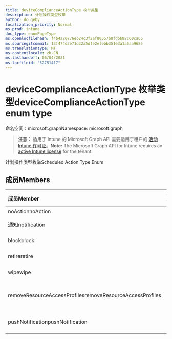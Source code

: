 ```yaml
---
title: deviceComplianceActionType 枚举类型
description: 计划操作类型枚举
author: dougeby
localization_priority: Normal
ms.prod: intune
doc_type: enumPageType
ms.openlocfilehash: f4b4a20776eb24c3f2af00557b8fdbb88c60ca65
ms.sourcegitcommit: 13f474d3e71d32a5dfe2efebb351e3a1a5aa9685
ms.translationtype: MT
ms.contentlocale: zh-CN
ms.lasthandoff: 06/04/2021
ms.locfileid: "52751417"
---
```

# <a name="devicecomplianceactiontype-enum-type"></a><span data-ttu-id="978a0-103">deviceComplianceActionType 枚举类型</span><span class="sxs-lookup"><span data-stu-id="978a0-103">deviceComplianceActionType enum type</span></span>

<span data-ttu-id="978a0-104">命名空间：microsoft.graph</span><span class="sxs-lookup"><span data-stu-id="978a0-104">Namespace: microsoft.graph</span></span>

> <span data-ttu-id="978a0-105">**注意：** 适用于 Intune 的 Microsoft Graph API 需要适用于租户的 [活动 Intune 许可证](https://go.microsoft.com/fwlink/?linkid=839381)。</span><span class="sxs-lookup"><span data-stu-id="978a0-105">**Note:** The Microsoft Graph API for Intune requires an [active Intune license](https://go.microsoft.com/fwlink/?linkid=839381) for the tenant.</span></span>

<span data-ttu-id="978a0-106">计划操作类型枚举</span><span class="sxs-lookup"><span data-stu-id="978a0-106">Scheduled Action Type Enum</span></span>

## <a name="members"></a><span data-ttu-id="978a0-107">成员</span><span class="sxs-lookup"><span data-stu-id="978a0-107">Members</span></span>
|<span data-ttu-id="978a0-108">成员</span><span class="sxs-lookup"><span data-stu-id="978a0-108">Member</span></span>|<span data-ttu-id="978a0-109">值</span><span class="sxs-lookup"><span data-stu-id="978a0-109">Value</span></span>|<span data-ttu-id="978a0-110">Description</span><span class="sxs-lookup"><span data-stu-id="978a0-110">Description</span></span>|
|:---|:---|:---|
|<span data-ttu-id="978a0-111">noAction</span><span class="sxs-lookup"><span data-stu-id="978a0-111">noAction</span></span>|<span data-ttu-id="978a0-112">0</span><span class="sxs-lookup"><span data-stu-id="978a0-112">0</span></span>|<span data-ttu-id="978a0-113">无操作</span><span class="sxs-lookup"><span data-stu-id="978a0-113">No Action</span></span>|
|<span data-ttu-id="978a0-114">通知</span><span class="sxs-lookup"><span data-stu-id="978a0-114">notification</span></span>|<span data-ttu-id="978a0-115">1</span><span class="sxs-lookup"><span data-stu-id="978a0-115">1</span></span>|<span data-ttu-id="978a0-116">发送通知</span><span class="sxs-lookup"><span data-stu-id="978a0-116">Send Notification</span></span>|
|<span data-ttu-id="978a0-117">block</span><span class="sxs-lookup"><span data-stu-id="978a0-117">block</span></span>|<span data-ttu-id="978a0-118">2</span><span class="sxs-lookup"><span data-stu-id="978a0-118">2</span></span>|<span data-ttu-id="978a0-119">在 AAD 中阻止设备</span><span class="sxs-lookup"><span data-stu-id="978a0-119">Block the device in AAD</span></span>|
|<span data-ttu-id="978a0-120">retire</span><span class="sxs-lookup"><span data-stu-id="978a0-120">retire</span></span>|<span data-ttu-id="978a0-121">3</span><span class="sxs-lookup"><span data-stu-id="978a0-121">3</span></span>|<span data-ttu-id="978a0-122">停用设备</span><span class="sxs-lookup"><span data-stu-id="978a0-122">Retire the device</span></span>|
|<span data-ttu-id="978a0-123">wipe</span><span class="sxs-lookup"><span data-stu-id="978a0-123">wipe</span></span>|<span data-ttu-id="978a0-124">4 </span><span class="sxs-lookup"><span data-stu-id="978a0-124">4</span></span>|<span data-ttu-id="978a0-125">擦除设备</span><span class="sxs-lookup"><span data-stu-id="978a0-125">Wipe the device</span></span>|
|<span data-ttu-id="978a0-126">removeResourceAccessProfiles</span><span class="sxs-lookup"><span data-stu-id="978a0-126">removeResourceAccessProfiles</span></span>|<span data-ttu-id="978a0-127">5 </span><span class="sxs-lookup"><span data-stu-id="978a0-127">5</span></span>|<span data-ttu-id="978a0-128">从设备中删除资源访问配置文件</span><span class="sxs-lookup"><span data-stu-id="978a0-128">Remove Resource Access Profiles from the device</span></span>|
|<span data-ttu-id="978a0-129">pushNotification</span><span class="sxs-lookup"><span data-stu-id="978a0-129">pushNotification</span></span>|<span data-ttu-id="978a0-130">9 </span><span class="sxs-lookup"><span data-stu-id="978a0-130">9</span></span>|<span data-ttu-id="978a0-131">向设备发送推送通知</span><span class="sxs-lookup"><span data-stu-id="978a0-131">Send push notification to device</span></span>|




